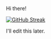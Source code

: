 Hi there! 

[![GitHub Streak](https://streak-stats.demolab.com?user=wangj3743)](https://git.io/streak-stats)

I'll edit this later.
